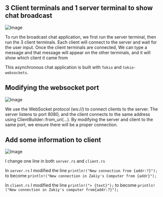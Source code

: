 ## 3 Client terminals and 1 server terminal to show chat broadcast

![Image](https://github.com/user-attachments/assets/6b10b1bd-5943-4e81-9e3b-67e5cfcc32ed)

To run the broadcast chat application, we first run the server terminal, then run the 3 client
terminals. Each client will connect to the server and wait for the user input. Once the client terminals are 
connected, We can type a message and that message will appear on the other terminals, and it will show which client it came from

This asynchronous chat application is built with `Tokio` and `tokio-websockets`. 

## Modifying the websocket port
![Image](https://github.com/user-attachments/assets/5b2cdb7c-7837-41ef-b282-6005f3587d9f)

We use the WebSocket protocol (ws://) to connect clients to the server. 
The server listens to port 8080, and the client connects to the same address using ClientBuilder::from_uri(...). 
By modifying the server and client to the same port, we ensure there will be a proper connection. 

## Add some information to client
![Image](https://github.com/user-attachments/assets/15491b45-d033-48e0-88d9-345ad47deb08)

I change one line in both `server.rs` and `client.rs`

In `server.rs` I modified the line `println!("New connection from {addr:?}");` to become `println!("New connection in Zakiy's Computer from {addr}");`

In `client.rs` I modified the line `println!("> {text}");` to become `println!("New connection in Zakiy's computer from{addr:?}");`

